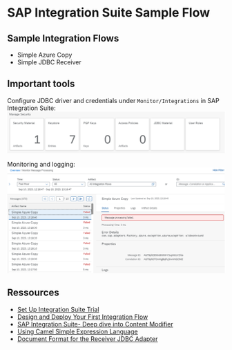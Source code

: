 # SAP Integration Suite Sample Flow

## Sample Integration Flows

* Simple Azure Copy
* Simple JDBC Receiver

## Important tools

Configure JDBC driver and credentials under `Monitor/Integrations` in SAP Integration Suite:
<img src="ManageSecurity.PNG">

Monitoring and logging:
<img src="MonitorIntegrationFlow.PNG">

## Ressources

* [Set Up Integration Suite Trial](https://developers.sap.com/tutorials/cp-starter-isuite-onboard-subscribe.html)
* [Design and Deploy Your First Integration Flow](https://developers.sap.com/tutorials/cp-starter-integration-cpi-design-iflow.html#6bcd4ecc-e312-4d8b-81e4-088c54beb216)
* [SAP Integration Suite- Deep dive into Content Modifier](https://blogs.sap.com/2021/12/03/sap-integration-suite-deep-dive-into-content-modifier/)
* [Using Camel Simple Expression Language](https://help.sap.com/docs/cloud-integration/sap-cloud-integration/using-camel-simple-expression-language?locale=en-US&q=Camel)
* [Document Format for the Receiver JDBC Adapter](https://help.sap.com/docs/SAP_NETWEAVER_702/ff4b17c66c55101488e1c652adb52951/4d8c103e05df2e4b95cbcc68fed61705.html?locale=en-US&version=7.02.22)
